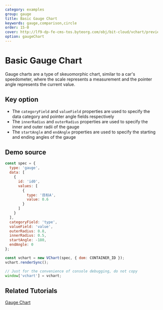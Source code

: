 ```yaml
---
category: examples
group: gauge
title: Basic Gauge Chart
keywords: gauge,comparison,circle
order: 15-0
cover: http://lf9-dp-fe-cms-tos.byteorg.com/obj/bit-cloud/vchart/preview/gauge-chart/basic-gauge.png
option: gaugeChart
---
```


# Basic Gauge Chart

Gauge charts are a type of skeuomorphic chart, similar to a car's speedometer, where the scale represents a measurement and the pointer angle represents the current value.

## Key option

- The `categoryField` and `valueField` properties are used to specify the data category and pointer angle fields respectively
- The `innerRadius` and `outerRadius` properties are used to specify the inner and outer radii of the gauge
- The `startAngle` and `endAngle` properties are used to specify the starting and ending angles of the gauge

## Demo source

```javascript livedemo
const spec = {
  type: 'gauge',
  data: [
    {
      id: 'id0',
      values: [
        {
          type: '目标A',
          value: 0.6
        }
      ]
    }
  ],
  categoryField: 'type',
  valueField: 'value',
  outerRadius: 0.8,
  innerRadius: 0.5,
  startAngle: -180,
  endAngle: 0
};

const vchart = new VChart(spec, { dom: CONTAINER_ID });
vchart.renderSync();

// Just for the convenience of console debugging, do not copy
window['vchart'] = vchart;
```

## Related Tutorials

[Gauge Chart](link)
